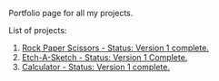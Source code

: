 Portfolio page for all my projects.

List of projects:
1. [Rock Paper Scissors - Status: Version 1 complete.](https://jedensuscg.github.io/RPS/)
2. [Etch-A-Sketch - Status: Version 1 Complete.](https://jedensuscg.github.io/etch-a-sketch/)
3. [Calculator - Status: Version 1 complete.](https://jedensuscg.github.io/Calculator/)
